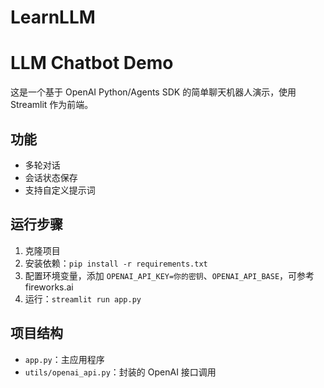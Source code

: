 # LearnLLM

# LLM Chatbot Demo

这是一个基于 OpenAI Python/Agents SDK 的简单聊天机器人演示，使用 Streamlit 作为前端。

## 功能

- 多轮对话
- 会话状态保存
- 支持自定义提示词

## 运行步骤

1. 克隆项目
2. 安装依赖：`pip install -r requirements.txt`
3. 配置环境变量，添加 `OPENAI_API_KEY=你的密钥`、`OPENAI_API_BASE`，可参考fireworks.ai
4. 运行：`streamlit run app.py`

## 项目结构

- `app.py`：主应用程序
- `utils/openai_api.py`：封装的 OpenAI 接口调用
